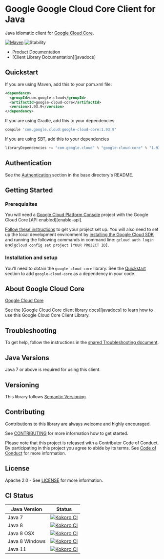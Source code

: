 # Google Google Cloud Core Client for Java

Java idiomatic client for [Google Cloud Core][product-docs].

[![Maven][maven-version-image]][maven-version-link]
![Stability][stability-image]

- [Product Documentation][product-docs]
- [Client Library Documentation][javadocs]

## Quickstart


If you are using Maven, add this to your pom.xml file:

```xml
<dependency>
  <groupId>com.google.cloud</groupId>
  <artifactId>google-cloud-core</artifactId>
  <version>1.93.9</version>
</dependency>
```

[//]: # ({x-version-update-start:google-cloud-core:released})

If you are using Gradle, add this to your dependencies
```Groovy
compile 'com.google.cloud:google-cloud-core:1.93.9'
```
If you are using SBT, add this to your dependencies
```Scala
libraryDependencies += "com.google.cloud" % "google-cloud-core" % "1.93.9"
```
[//]: # ({x-version-update-end})

## Authentication

See the [Authentication][authentication] section in the base directory's README.

## Getting Started

### Prerequisites

You will need a [Google Cloud Platform Console][developer-console] project with the Google Cloud Core [API enabled][enable-api].

[Follow these instructions][create-project] to get your project set up. You will also need to set up the local development environment by
[installing the Google Cloud SDK][cloud-sdk] and running the following commands in command line:
`gcloud auth login` and `gcloud config set project [YOUR PROJECT ID]`.

### Installation and setup

You'll need to obtain the `google-cloud-core` library.  See the [Quickstart](#quickstart) section
to add `google-cloud-core` as a dependency in your code.

## About Google Cloud Core


[Google Cloud Core][product-docs] 

See the [Google Cloud Core client library docs][javadocs] to learn how to
use this Google Cloud Core Client Library.






## Troubleshooting

To get help, follow the instructions in the [shared Troubleshooting document][troubleshooting].

## Java Versions

Java 7 or above is required for using this client.

## Versioning


This library follows [Semantic Versioning](http://semver.org/).


## Contributing


Contributions to this library are always welcome and highly encouraged.

See [CONTRIBUTING][contributing] for more information how to get started.

Please note that this project is released with a Contributor Code of Conduct. By participating in
this project you agree to abide by its terms. See [Code of Conduct][code-of-conduct] for more
information.

## License

Apache 2.0 - See [LICENSE][license] for more information.

## CI Status

Java Version | Status
------------ | ------
Java 7 | [![Kokoro CI][kokoro-badge-image-1]][kokoro-badge-link-1]
Java 8 | [![Kokoro CI][kokoro-badge-image-2]][kokoro-badge-link-2]
Java 8 OSX | [![Kokoro CI][kokoro-badge-image-3]][kokoro-badge-link-3]
Java 8 Windows | [![Kokoro CI][kokoro-badge-image-4]][kokoro-badge-link-4]
Java 11 | [![Kokoro CI][kokoro-badge-image-5]][kokoro-badge-link-5]

[product-docs]: 
[javadocs]: 
[kokoro-badge-image-1]: http://storage.googleapis.com/cloud-devrel-public/java/badges/java-core/java7.svg
[kokoro-badge-link-1]: http://storage.googleapis.com/cloud-devrel-public/java/badges/java-core/java7.html
[kokoro-badge-image-2]: http://storage.googleapis.com/cloud-devrel-public/java/badges/java-core/java8.svg
[kokoro-badge-link-2]: http://storage.googleapis.com/cloud-devrel-public/java/badges/java-core/java8.html
[kokoro-badge-image-3]: http://storage.googleapis.com/cloud-devrel-public/java/badges/java-core/java8-osx.svg
[kokoro-badge-link-3]: http://storage.googleapis.com/cloud-devrel-public/java/badges/java-core/java8-osx.html
[kokoro-badge-image-4]: http://storage.googleapis.com/cloud-devrel-public/java/badges/java-core/java8-win.svg
[kokoro-badge-link-4]: http://storage.googleapis.com/cloud-devrel-public/java/badges/java-core/java8-win.html
[kokoro-badge-image-5]: http://storage.googleapis.com/cloud-devrel-public/java/badges/java-core/java11.svg
[kokoro-badge-link-5]: http://storage.googleapis.com/cloud-devrel-public/java/badges/java-core/java11.html
[stability-image]: https://img.shields.io/badge/stability-ga-green
[maven-version-image]: https://img.shields.io/maven-central/v/com.google.cloud/google-cloud-core.svg
[maven-version-link]: https://search.maven.org/search?q=g:com.google.cloud%20AND%20a:google-cloud-core&core=gav
[authentication]: https://github.com/googleapis/google-cloud-java#authentication
[developer-console]: https://console.developers.google.com/
[create-project]: https://cloud.google.com/resource-manager/docs/creating-managing-projects
[cloud-sdk]: https://cloud.google.com/sdk/
[troubleshooting]: https://github.com/googleapis/google-cloud-common/blob/master/troubleshooting/readme.md#troubleshooting
[contributing]: https://github.com/googleapis/java-core/blob/master/CONTRIBUTING.md
[code-of-conduct]: https://github.com/googleapis/java-core/blob/master/CODE_OF_CONDUCT.md#contributor-code-of-conduct
[license]: https://github.com/googleapis/java-core/blob/master/LICENSE


[libraries-bom]: https://github.com/GoogleCloudPlatform/cloud-opensource-java/wiki/The-Google-Cloud-Platform-Libraries-BOM
[shell_img]: https://gstatic.com/cloudssh/images/open-btn.png
